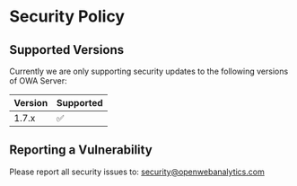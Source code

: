 # Security Policy

## Supported Versions

Currently we are only supporting security updates to the following versions of OWA Server:

| Version | Supported          |
| ------- | ------------------ |
| 1.7.x   | :white_check_mark: |

## Reporting a Vulnerability

Please report all security issues to: security@openwebanalytics.com
